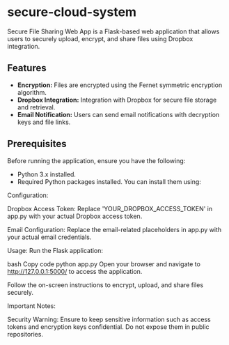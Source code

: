 # secure-cloud-system


Secure File Sharing Web App is a Flask-based web application that allows users to securely upload, encrypt, and share files using Dropbox integration.

## Features

- **Encryption:** Files are encrypted using the Fernet symmetric encryption algorithm.
- **Dropbox Integration:** Integration with Dropbox for secure file storage and retrieval.
- **Email Notification:** Users can send email notifications with decryption keys and file links.

## Prerequisites

Before running the application, ensure you have the following:

- Python 3.x installed.
- Required Python packages installed. You can install them using:

Configuration:

Dropbox Access Token:
Replace 'YOUR_DROPBOX_ACCESS_TOKEN' in app.py with your actual Dropbox access token.

Email Configuration:
Replace the email-related placeholders in app.py with your actual email credentials.

Usage:
Run the Flask application:

bash
Copy code
python app.py
Open your browser and navigate to http://127.0.0.1:5000/ to access the application.

Follow the on-screen instructions to encrypt, upload, and share files securely.


Important Notes:

Security Warning: Ensure to keep sensitive information such as access tokens and encryption keys confidential. Do not expose them in public repositories.
